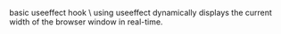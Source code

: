 basic useeffect hook \\   using useeffect dynamically displays the current width of the browser window in real-time.
